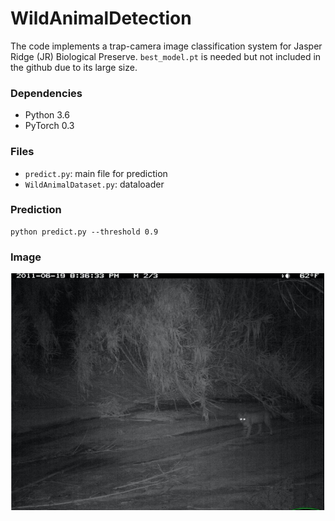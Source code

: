 # WildAnimalDetection

The code implements a trap-camera image classification system for Jasper Ridge (JR) Biological Preserve.
`best_model.pt` is needed but not included in the github due to its large size.

### Dependencies

- Python 3.6 
- PyTorch 0.3

### Files

- `predict.py`: main file for prediction
- `WildAnimalDataset.py`: dataloader

### Prediction

```
python predict.py --threshold 0.9
```
### Image
![Optimized VRP Route](output.png)


